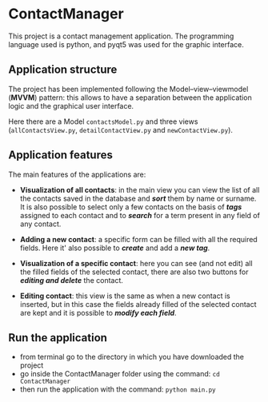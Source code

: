 # ContactManager
This project is a contact management application.
The programming language used is python, and pyqt5 was used for the graphic interface.

## Application structure
The project has been implemented following the Model–view–viewmodel (**MVVM**) pattern: this allows to have a separation 
between the application logic and the graphical user interface.

Here there are a Model `contactsModel.py` and three views (`allContactsView.py`, `detailContactView.py` and `newContactView.py`).


## Application features
The main features of the applications are:
- **Visualization of all contacts**: in the main view you can view the list of all the contacts saved in the database and ***sort*** them by name or surname.
It is also possible to select only a few contacts on the basis of ***tags*** assigned to each contact and to ***search*** for a term present in any field of any contact.

- **Adding a new contact**: a specific form can be filled with all the required fields. Here it' also possible to ***create*** and add a ***new tag***.

- **Visualization of a specific contact**: here you can see (and not edit) all the filled fields of the selected contact, there are also two buttons for ***editing and delete*** the contact. 

- **Editing contact**: this view is the same as when a new contact is inserted, but in this case the fields already filled of the selected contact are kept and it is possible to ***modify each field***.

## Run the application
- from terminal go to the directory in which you have downloaded the project
- go inside the ContactManager folder using the command:  `cd ContactManager`
- then run the application with the command: `python main.py`
